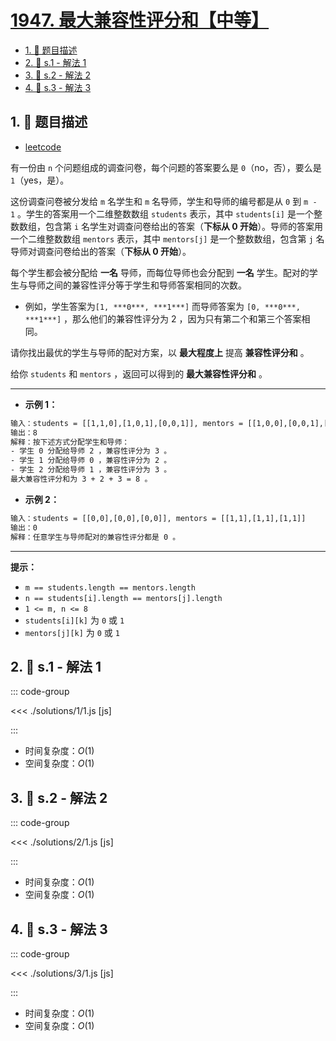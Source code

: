 # [1947. 最大兼容性评分和【中等】](https://github.com/tnotesjs/TNotes.leetcode/tree/main/notes/1947.%20%E6%9C%80%E5%A4%A7%E5%85%BC%E5%AE%B9%E6%80%A7%E8%AF%84%E5%88%86%E5%92%8C%E3%80%90%E4%B8%AD%E7%AD%89%E3%80%91)

<!-- region:toc -->

- [1. 📝 题目描述](#1--题目描述)
- [2. 🎯 s.1 - 解法 1](#2--s1---解法-1)
- [3. 🎯 s.2 - 解法 2](#3--s2---解法-2)
- [4. 🎯 s.3 - 解法 3](#4--s3---解法-3)

<!-- endregion:toc -->

## 1. 📝 题目描述

- [leetcode](https://leetcode.cn/problems/maximum-compatibility-score-sum/)

有一份由 `n` 个问题组成的调查问卷，每个问题的答案要么是 `0`（no，否），要么是 `1`（yes，是）。

这份调查问卷被分发给 `m` 名学生和 `m` 名导师，学生和导师的编号都是从 `0` 到 `m - 1` 。学生的答案用一个二维整数数组 `students` 表示，其中 `students[i]` 是一个整数数组，包含第 `i` 名学生对调查问卷给出的答案（**下标从 0 开始**）。导师的答案用一个二维整数数组 `mentors` 表示，其中 `mentors[j]` 是一个整数数组，包含第 `j` 名导师对调查问卷给出的答案（**下标从 0 开始**）。

每个学生都会被分配给 **一名** 导师，而每位导师也会分配到 **一名** 学生。配对的学生与导师之间的兼容性评分等于学生和导师答案相同的次数。

- 例如，学生答案为`[1, ***0***, ***1***]` 而导师答案为 `[0, ***0***, ***1***]` ，那么他们的兼容性评分为 2 ，因为只有第二个和第三个答案相同。

请你找出最优的学生与导师的配对方案，以 **最大程度上** 提高 **兼容性评分和** 。

给你 `students` 和 `mentors` ，返回可以得到的 **最大兼容性评分和** 。

---

- **示例 1：**

```txt
输入：students = [[1,1,0],[1,0,1],[0,0,1]], mentors = [[1,0,0],[0,0,1],[1,1,0]]
输出：8
解释：按下述方式分配学生和导师：
- 学生 0 分配给导师 2 ，兼容性评分为 3 。
- 学生 1 分配给导师 0 ，兼容性评分为 2 。
- 学生 2 分配给导师 1 ，兼容性评分为 3 。
最大兼容性评分和为 3 + 2 + 3 = 8 。
```

- **示例 2：**

```txt
输入：students = [[0,0],[0,0],[0,0]], mentors = [[1,1],[1,1],[1,1]]
输出：0
解释：任意学生与导师配对的兼容性评分都是 0 。
```

---

**提示：**

- `m == students.length == mentors.length`
- `n == students[i].length == mentors[j].length`
- `1 <= m, n <= 8`
- `students[i][k]` 为 `0` 或 `1`
- `mentors[j][k]` 为 `0` 或 `1`

## 2. 🎯 s.1 - 解法 1

::: code-group

<<< ./solutions/1/1.js [js]

:::

- 时间复杂度：$O(1)$
- 空间复杂度：$O(1)$

## 3. 🎯 s.2 - 解法 2

::: code-group

<<< ./solutions/2/1.js [js]

:::

- 时间复杂度：$O(1)$
- 空间复杂度：$O(1)$

## 4. 🎯 s.3 - 解法 3

::: code-group

<<< ./solutions/3/1.js [js]

:::

- 时间复杂度：$O(1)$
- 空间复杂度：$O(1)$
